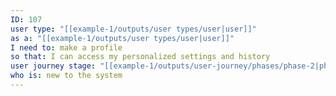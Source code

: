 ```yaml
---
ID: 107
user type: "[[example-1/outputs/user types/user|user]]"
as a: "[[example-1/outputs/user types/user|user]]"
I need to: make a profile
so that: I can access my personalized settings and history
user journey stage: "[[example-1/outputs/user-journey/phases/phase-2|phase-2]]"
who is: new to the system
---
```

